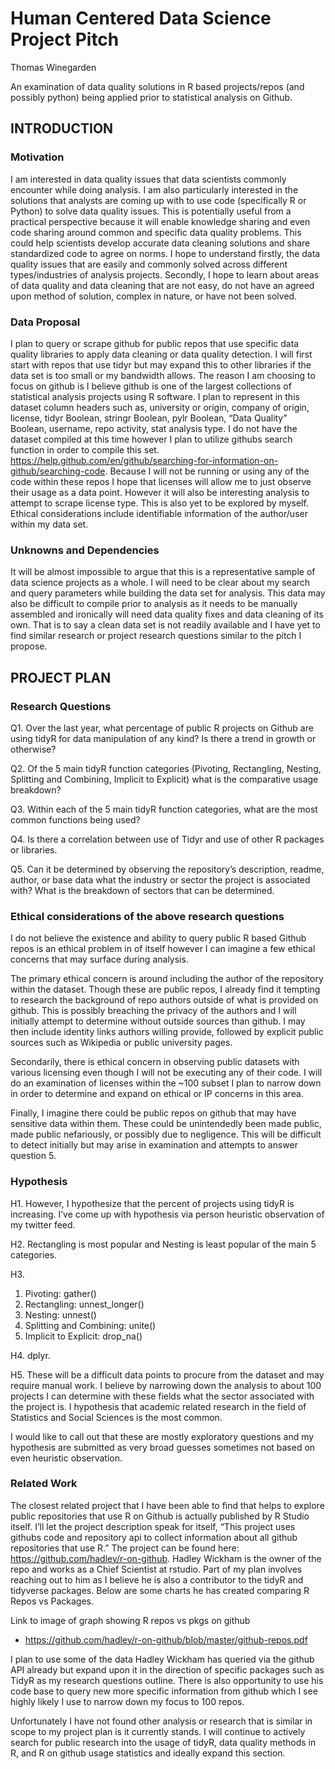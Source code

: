 # Human Centered Data Science Project Pitch

Thomas Winegarden

An examination of data quality solutions in R based projects/repos (and possibly python) being applied prior to statistical analysis on Github.

## INTRODUCTION

### Motivation

I am interested in data quality issues that data scientists commonly encounter while doing analysis. I am also particularly interested in the solutions that analysts are coming up with to use code (specifically R or Python) to solve data quality issues. This is potentially useful from a practical perspective because it will enable knowledge sharing and even code sharing around common and specific data quality problems. This could help scientists develop accurate data cleaning solutions and share standardized code to agree on norms. I hope to understand firstly, the data quality issues that are easily and commonly solved across different types/industries of analysis projects. Secondly, I hope to learn about areas of data quality and data cleaning that are not easy, do not have an agreed upon method of solution, complex in nature, or have not been solved.

### Data Proposal

I plan to query or scrape github for public repos that use specific data quality libraries to apply data cleaning or data quality detection. I will first start with repos that use tidyr but may expand this to other libraries if the data set is too small or my bandwidth allows. The reason I am choosing to focus on github is I believe github is one of the largest collections of statistical analysis projects using R software. I plan to represent in this dataset column headers such as, university or origin, company of origin, license, tidyr Boolean, stringr Boolean, pylr Boolean, “Data Quality” Boolean, username, repo activity, stat analysis type. I do not have the dataset compiled at this time however I plan to utilize githubs search function in order to compile this set. https://help.github.com/en/github/searching-for-information-on-github/searching-code. Because I will not be running or using any of the code within these repos I hope that licenses will allow me to just observe their usage as a data point. However it will also be interesting analysis to attempt to scrape license type. This is also yet to be explored by myself. Ethical considerations include identifiable information of the author/user within my data set.

### Unknowns and Dependencies

It will be almost impossible to argue that this is a representative sample of data science projects as a whole. I will need to be clear about my search and query parameters while building the data set for analysis. 
This data may also be difficult to compile prior to analysis as it needs to be manually assembled and ironically will need data quality fixes and data cleaning of its own. That is to say a clean data set is not readily available and I have yet to find similar research or project research questions similar to the pitch I propose.

## PROJECT PLAN

### Research Questions

Q1. Over the last year, what percentage of public R projects on Github are using tidyR for data manipulation of any kind? Is there a trend in growth or otherwise?

Q2. Of the 5 main tidyR function categories (Pivoting, Rectangling, Nesting, Splitting and Combining, Implicit to Explicit) what is the comparative usage breakdown?

Q3. Within each of the 5 main tidyR function categories, what are the most common functions being used?

Q4. Is there a correlation between use of Tidyr and use of other R packages or libraries.

Q5. Can it be determined by observing the repository’s description, readme, author, or base data what the industry or sector the project is associated with? What is the breakdown of sectors that can be determined.

### Ethical considerations of the above research questions

I do not believe the existence and ability to query public R based Github repos is an ethical problem in of itself however I can imagine a few ethical concerns that may surface during analysis.

The primary ethical concern is around including the author of the repository within the dataset. Though these are public repos, I already find it tempting to research the background of repo authors outside of what is provided on github. This is possibly breaching the privacy of the authors and I will initially attempt to determine without outside sources than github. I may then include identity links authors willing provide, followed by explicit public sources such as Wikipedia or public university pages.

Secondarily, there is ethical concern in observing public datasets with various licensing even though I will not be executing any of their code. I will do an examination of licenses within the ~100 subset I plan to narrow down in order to determine and expand on ethical or IP concerns in this area.

Finally, I imagine there could be public repos on github that may have sensitive data within them. These could be unintendedly been made public, made public nefariously, or possibly due to negligence. This will be difficult to detect initially but may arise in examination and attempts to answer question 5.


### Hypothesis

H1. However, I hypothesize that the percent of projects using tidyR is increasing. I’ve come up with hypothesis via person heuristic observation of my twitter feed.

H2. Rectangling is most popular and Nesting is least popular of the main 5 categories.

H3. 
1.	Pivoting: gather()
2.	Rectangling: unnest_longer()
3.	Nesting: unnest()
4.	Splitting and Combining: unite()
5.	Implicit to Explicit: drop_na()

H4. dplyr.

H5. These will be a difficult data points to procure from the dataset and may require manual work. I believe by narrowing down the analysis to about 100 projects I can determine with these fields what the sector associated with the project is. I hypothesis that academic related research in the field of Statistics and Social Sciences is the most common.

I would like to call out that these are mostly exploratory questions and my hypothesis are submitted as very broad guesses sometimes not based on even heuristic observation.

### Related Work

The closest related project that I have been able to find that helps to explore public repositories that use R on Github is actually published by R Studio itself. I’ll let the project description speak for itself, “This project uses githubs code and repository api to collect information about all github repositories that use R.” The project can be found here: https://github.com/hadley/r-on-github. Hadley Wickham is the owner of the repo and works as a Chief Scientist at rstudio. Part of my plan involves reaching out to him as I believe he is also a contributor to the tidyR and tidyverse packages. Below are some charts he has created comparing R Repos vs Packages.
 
 Link to image of graph showing R repos vs pkgs on github
- https://github.com/hadley/r-on-github/blob/master/github-repos.pdf

I plan to use some of the data Hadley Wickham has queried via the github API already but expand upon it in the direction of specific packages such as TidyR as my research questions outline. There is also opportunity to use his code base to query new more specific information from github which I see highly likely I use to narrow down my focus to 100 repos.

Unfortunately I have not found other analysis or research that is similar in scope to my project plan is it currently stands. I will continue to actively search for public research into the usage of tidyR, data quality methods in R, and R on github usage statistics and ideally expand this section.

